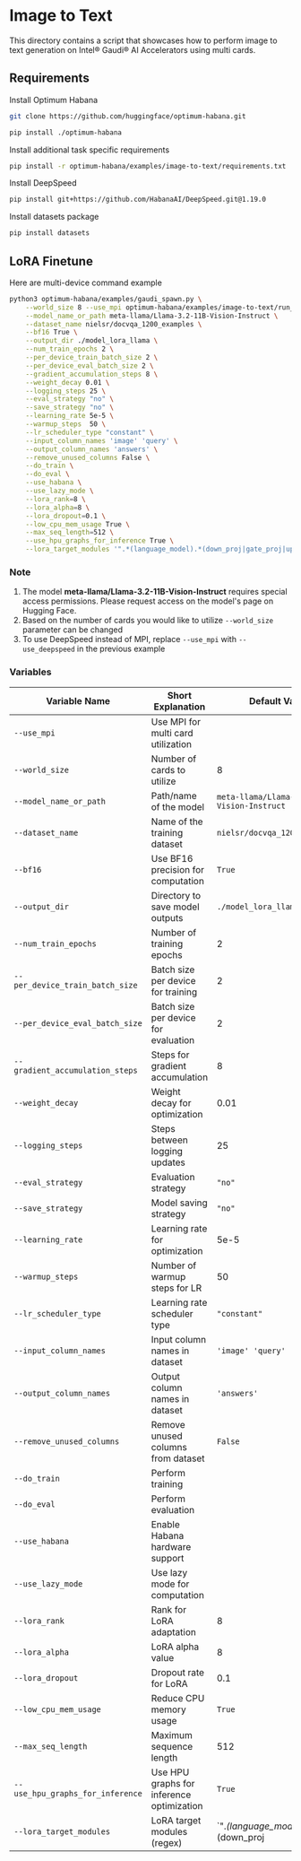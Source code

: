 # Image to Text 

This directory contains a script that showcases how to perform image to text generation on Intel® Gaudi® AI Accelerators using multi cards.

## Requirements 

Install Optimum Habana

```sh
git clone https://github.com/huggingface/optimum-habana.git

pip install ./optimum-habana
```
Install additional task specific requirements

```sh
pip install -r optimum-habana/examples/image-to-text/requirements.txt
```

Install DeepSpeed 

```sh
pip install git+https://github.com/HabanaAI/DeepSpeed.git@1.19.0
```

Install datasets package

```sh
pip install datasets
```

## LoRA Finetune

Here are multi-device command example

```sh
python3 optimum-habana/examples/gaudi_spawn.py \
    --world_size 8 --use_mpi optimum-habana/examples/image-to-text/run_image2text_lora_finetune.py \
    --model_name_or_path meta-llama/Llama-3.2-11B-Vision-Instruct \
    --dataset_name nielsr/docvqa_1200_examples \
    --bf16 True \
    --output_dir ./model_lora_llama \
    --num_train_epochs 2 \
    --per_device_train_batch_size 2 \
    --per_device_eval_batch_size 2 \
    --gradient_accumulation_steps 8 \
    --weight_decay 0.01 \
    --logging_steps 25 \
    --eval_strategy "no" \
    --save_strategy "no" \
    --learning_rate 5e-5 \
    --warmup_steps  50 \
    --lr_scheduler_type "constant" \
    --input_column_names 'image' 'query' \
    --output_column_names 'answers' \
    --remove_unused_columns False \
    --do_train \
    --do_eval \
    --use_habana \
    --use_lazy_mode \
    --lora_rank=8 \
    --lora_alpha=8 \
    --lora_dropout=0.1 \
    --low_cpu_mem_usage True \
    --max_seq_length=512 \
    --use_hpu_graphs_for_inference True \
    --lora_target_modules '".*(language_model).*(down_proj|gate_proj|up_proj|k_proj|q_proj|v_proj|o_proj).*$"'
```

### Note 
1. The model **meta-llama/Llama-3.2-11B-Vision-Instruct** requires special access permissions. Please request access on the model's page on Hugging Face.
2. Based on the number of cards you would like to utilize `--world_size` parameter can be changed 
3. To use DeepSpeed instead of MPI, replace `--use_mpi` with `--use_deepspeed` in the previous example




### Variables

| Variable Name                        | Short Explanation                          | Default Value                     |
|--------------------------------------|--------------------------------------------|-----------------------------------|
| `--use_mpi`                          | Use MPI for multi card utilization         |                                   |
| `--world_size`                       | Number of cards to utilize                 | 8                                 |
| `--model_name_or_path`               | Path/name of the model                     | `meta-llama/Llama-3.2-11B-Vision-Instruct` |
| `--dataset_name`                     | Name of the training dataset               | `nielsr/docvqa_1200_examples`     |
| `--bf16`                             | Use BF16 precision for computation         | `True`                            |
| `--output_dir`                       | Directory to save model outputs            | `./model_lora_llama`              |
| `--num_train_epochs`                 | Number of training epochs                  | 2                                 |
| `--per_device_train_batch_size`      | Batch size per device for training         | 2                                 |
| `--per_device_eval_batch_size`       | Batch size per device for evaluation       | 2                                 |
| `--gradient_accumulation_steps`      | Steps for gradient accumulation            | 8                                 |
| `--weight_decay`                     | Weight decay for optimization              | 0.01                              |
| `--logging_steps`                    | Steps between logging updates              | 25                                |
| `--eval_strategy`                    | Evaluation strategy                        | `"no"`                            |
| `--save_strategy`                    | Model saving strategy                      | `"no"`                            |
| `--learning_rate`                    | Learning rate for optimization             | 5e-5                              |
| `--warmup_steps`                     | Number of warmup steps for LR              | 50                                |
| `--lr_scheduler_type`                | Learning rate scheduler type               | `"constant"`                      |
| `--input_column_names`               | Input column names in dataset              | `'image' 'query'`                 |
| `--output_column_names`              | Output column names in dataset             | `'answers'`                       |
| `--remove_unused_columns`            | Remove unused columns from dataset         | `False`                           |
| `--do_train`                         | Perform training                           |                                   |
| `--do_eval`                          | Perform evaluation                         |                                   |
| `--use_habana`                       | Enable Habana hardware support             |                                   |
| `--use_lazy_mode`                    | Use lazy mode for computation              |                                   |
| `--lora_rank`                        | Rank for LoRA adaptation                   | 8                                 |
| `--lora_alpha`                       | LoRA alpha value                           | 8                                 |
| `--lora_dropout`                     | Dropout rate for LoRA                      | 0.1                               |
| `--low_cpu_mem_usage`                | Reduce CPU memory usage                    | `True`                            |
| `--max_seq_length`                   | Maximum sequence length                    | 512                               |
| `--use_hpu_graphs_for_inference`     | Use HPU graphs for inference optimization  | `True`                            |
| `--lora_target_modules`              | LoRA target modules (regex)                | `".*(language_model).*(down_proj|gate_proj|up_proj|k_proj|q_proj|v_proj|o_proj).*$"` |